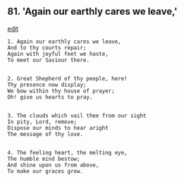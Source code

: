 
## 81.  'Again our earthly cares we leave,'
[edit](https://docs.google.com/document/d/1Y_ShUx2QDRBXr2vBE_3nA1ub%2DgryuL93/edit?mode=html)



    1. Again our earthly cares we leave,
    And to thy courts repair;
    Again with joyful feet we haste,
    To meet our Saviour there.


    2. Great Shepherd of thy people, here!
    Thy presence now display;
    We bow within thy house of prayer;
    Oh! give us hearts to pray.


    3. The clouds which vail thee from our sight
    In pity, Lord, remove;
    Dispose our minds to hear aright
    The message of thy love.


    4. The feeling heart, the melting eye,
    The humble mind bestow;
    And shine upon us from above,
    To make our graces grow.

